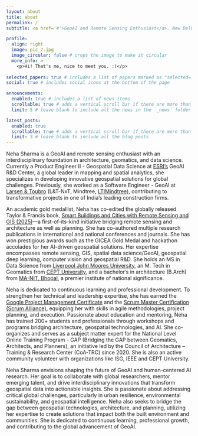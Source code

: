 ```yaml
---
layout: about
title: about
permalink: /
subtitle: <a href='#'>GeoAI and Remote Sensing Enthusiast</a>. New Delhi. neha845sharma@yahoo.com.

profile:
  align: right
  image: pic_2.jpg
  image_circular: false # crops the image to make it circular
  more_info: >
    <p>Hi! That's me, nice to meet you. :)</p>
    
selected_papers: true # includes a list of papers marked as "selected={true}"
social: true # includes social icons at the bottom of the page

announcements:
  enabled: true # includes a list of news items
  scrollable: true # adds a vertical scroll bar if there are more than 3 news items
  limit: 5 # leave blank to include all the news in the `_news` folder

latest_posts:
  enabled: true
  scrollable: true # adds a vertical scroll bar if there are more than 3 new posts items
  limit: 3 # leave blank to include all the blog posts
---
```


Neha Sharma is a GeoAI and remote sensing enthusiast with an interdisciplinary foundation in architecture, geomatics, and data science. Currently a Product Engineer II - Geospatial Data Science at [ESRI’s](https://www.esri.com/en-us/home) GeoAI R&D Center, a global leader in mapping and spatial analytics, she specializes in developing innovative geospatial solutions for global challenges. Previously, she worked as a Software Engineer - GeoAI at [Larsen & Toubro](https://www.larsentoubro.com/) (L&T-NxT, Mindtree, [LTIMindtree](https://www.ltimindtree.com/)), contributing to transformative projects in one of India’s leading construction firms. 

An academic gold medallist, Neha has co-edited the globally released Taylor & Francis book, [Smart Buildings and Cities with Remote Sensing and GIS (2025)](https://www.routledge.com/Smart-Buildings-and-Cities-with-Remote-Sensing-and-GIS/Mohan-Munoth-Sharma/p/book/9781032586113?srsltid=AfmBOoozHthPHVnxhlytd81CSfhZ8Q4ol0zhSXFF7deNity_cfwZlwxM)—a first-of-its-kind initiative bridging remote sensing and architecture as well as planning. She has co-authored multiple research publications in international and national conferences and journals. She has won prestigious awards such as the GICEA Gold Medal and hackathon accolades for her AI-driven geospatial solutions. Her expertise encompasses remote sensing, GIS, spatial data science/GeoAI, geospatial deep learning, computer vision and geospatial R&D. She holds an MS in Data Science from [Liverpool John Moores University](https://www.ljmu.ac.uk/), an M. Tech in Geomatics from [CEPT University](https://cept.ac.in/11/536/faculty-of-technology/master---s-in-geomatics), and a bachelor’s in architecture (B.Arch) from [MA-NIT, Bhopal](https://www.manit.ac.in/), a premier institute of national significance.

Neha is dedicated to continuous learning and professional development. To strengthen her technical and leadership expertise, she has earned the [Google Project Management Certificate](https://grow.google/intl/en_in/project-management-course/) and the [Scrum Master Certification (Scrum Alliance)](https://www.scrumalliance.org/get-certified/scrum-master-track/certified-scrummaster), equipping her with skills in agile methodologies, project planning, and execution. Passionate about education and mentoring, Neha has trained 200+ students and professionals through workshops and programs bridging architecture, geospatial technologies, and AI. She co-organizes and serves as a subject matter expert for the National Level Online Training Program - GAP (Bridging the GAP between Geomatics, Architects, and Planners), an initiative led by the Council of Architecture – Training & Research Center (CoA-TRC) since 2020. She is also an active community volunteer with organizations like ISG, IEEE and CEPT University. 

Neha Sharma envisions shaping the future of GeoAI and human-centered AI research. Her goal is to collaborate with global researchers, mentor emerging talent, and drive interdisciplinary innovations that transform geospatial data into actionable insights. She is passionate about addressing critical global challenges, particularly in urban resilience, environmental sustainability, and geospatial intelligence. Neha also seeks to bridge the gap between geospatial technologies, architecture, and planning, utilizing her expertise to create solutions that impact both the built environment and communities. She is dedicated to continuous learning, professional growth, and contributing to the global advancement of GeoAI. 

